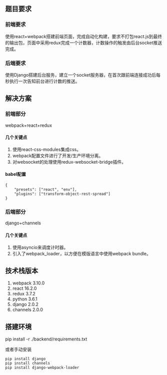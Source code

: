 ## 题目要求

### 前端要求

使用react+webpack搭建前端页面，完成自动化构建，要求不打包react.js到最终的输出包，页面中采用redux完成一个计数器，计数操作的触发由后台socket推送完成。

### 后端要求

使用Django搭建后台服务，建立一个socket服务器，在首次跟前端连接成功后每秒执行一次告知前台进行计数的推送。

## 解决方案

### 前端部分

webpack+react+redux

#### 几个关键点

1. 使用react-css-modules集成css。
2. webpack配置文件进行了开发/生产环境分离。
3. 对websocket的处理使用redux-websocket-bridge插件。

#### babel配置

```
{
	"presets": ["react", "env"],
	"plugins": ["transform-object-rest-spread"]
}
```

### 后端部分

django+channels

#### 几个关键点

1. 使用asyncio来调度计时器。
2. 引入了webpack_loader，以方便在模版语言中使用webpack bundle。

## 技术栈版本
1. webpack 3.10.0
2. react 16.2.0
3. redux 3.7.2
4. python 3.6.1
5. django 2.0.2
6. channels 2.0.0

## 搭建环境

pip install -r ./backend/requirements.txt

或者手动安装

```
pip install django
pip install channels
pip install django-webpack-loader
```
